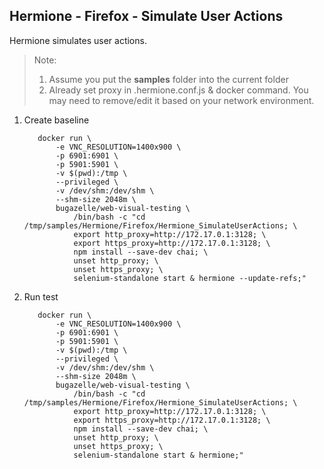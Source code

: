## Hermione - Firefox - Simulate User Actions

Hermione simulates user actions.

> Note: 
> 1. Assume you put the **samples** folder into the current folder
> 2. Already set proxy in .hermione.conf.js & docker command. You may need to remove/edit it based on your network environment.

1. Create baseline

    ``` 
       docker run \
           -e VNC_RESOLUTION=1400x900 \
           -p 6901:6901 \
           -p 5901:5901 \
           -v $(pwd):/tmp \
           --privileged \
           -v /dev/shm:/dev/shm \
           --shm-size 2048m \
           bugazelle/web-visual-testing \
               /bin/bash -c "cd /tmp/samples/Hermione/Firefox/Hermione_SimulateUserActions; \
               export http_proxy=http://172.17.0.1:3128; \
               export https_proxy=http://172.17.0.1:3128; \
               npm install --save-dev chai; \
               unset http_proxy; \
               unset https_proxy; \
               selenium-standalone start & hermione --update-refs;"
    ```

2. Run test

    ``` 
       docker run \
           -e VNC_RESOLUTION=1400x900 \
           -p 6901:6901 \
           -p 5901:5901 \
           -v $(pwd):/tmp \
           --privileged \
           -v /dev/shm:/dev/shm \
           --shm-size 2048m \
           bugazelle/web-visual-testing \
               /bin/bash -c "cd /tmp/samples/Hermione/Firefox/Hermione_SimulateUserActions; \
               export http_proxy=http://172.17.0.1:3128; \
               export https_proxy=http://172.17.0.1:3128; \
               npm install --save-dev chai; \
               unset http_proxy; \
               unset https_proxy; \
               selenium-standalone start & hermione;"
    ```
